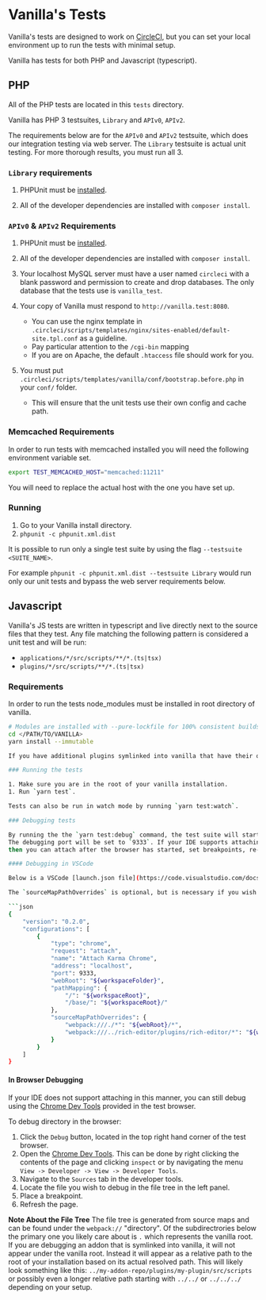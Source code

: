 # Vanilla's Tests

Vanilla's tests are designed to work on [CircleCI](https://circleci.com/gh/vanilla/vanilla),
but you can set your local environment up to run the tests with minimal setup.

Vanilla has tests for both PHP and Javascript (typescript).

## PHP

All of the PHP tests are located in this `tests` directory.

Vanilla has PHP 3 testsuites, `Library` and `APIv0`, `APIv2`.

The requirements below are for the `APIv0` and `APIv2` testsuite, which does our integration testing via web server.
The `Library` testsuite is actual unit testing. For more thorough results, you must run all 3.

### `Library` requirements

1. PHPUnit must be [installed](https://github.com/sebastianbergmann/phpunit#installation).

1. All of the developer dependencies are installed with `composer install`.

### `APIv0` & `APIv2` Requirements

1. PHPUnit must be [installed](https://github.com/sebastianbergmann/phpunit#installation).

1. All of the developer dependencies are installed with `composer install`.

1. Your localhost MySQL server must have a user named `circleci` with a blank password and permission to
   create and drop databases. The only database that the tests use is `vanilla_test`.

1. Your copy of Vanilla must respond to `http://vanilla.test:8080`.

    - You can use the nginx template in `.circleci/scripts/templates/nginx/sites-enabled/default-site.tpl.conf` as a guideline.
    - Pay particular attention to the `/cgi-bin` mapping
    - If you are on Apache, the default `.htaccess` file should work for you.

1. You must put `.circleci/scripts/templates/vanilla/conf/bootstrap.before.php` in your `conf/` folder.
    - This will ensure that the unit tests use their own config and cache path.

### Memcached Requirements

In order to run tests with memcached installed you will need the following environment variable set.

```bash
export TEST_MEMCACHED_HOST="memcached:11211"
```

You will need to replace the actual host with the one you have set up.

### Running

1. Go to your Vanilla install directory.
1. `phpunit -c phpunit.xml.dist`

It is possible to run only a single test suite by using the flag `--testsuite <SUITE_NAME>`.

For example `phpunit -c phpunit.xml.dist --testsuite Library` would run only our unit tests
and bypass the web server requirements below.

## Javascript

Vanilla's JS tests are written in typescript and live directly next to the source files that they test.
Any file matching the following pattern is considered a unit test and will be run:

-   `applications/*/src/scripts/**/*.(ts|tsx)`
-   `plugins/*/src/scripts/**/*.(ts|tsx)`

### Requirements

In order to run the tests node_modules must be installed in root directory of vanilla.

````sh
# Modules are installed with --pure-lockfile for 100% consistent builds.
cd </PATH/TO/VANILLA>
yarn install --immutable

If you have additional plugins symlinked into vanilla that have their own tests (such as [rich-editor](https://github.com/vanilla/rich-editor)), then you will also need to install the node_modules for that plugin.

### Running the tests

1. Make sure you are in the root of your vanilla installation.
1. Run `yarn test`.

Tests can also be run in watch mode by running `yarn test:watch`.

### Debugging tests

By running the the `yarn test:debug` command, the test suite will start up in a normal (not headless) version of Chrome.
The debugging port will be set to `9333`. If your IDE supports attaching to chrome on a debugging port,
then you can attach after the browser has started, set breakpoints, re-run the tests, and step through the code.

#### Debugging in VSCode

Below is a VSCode [launch.json file](https://code.visualstudio.com/docs/editor/debugging) that will attach to our test browser if it is running.

The `sourceMapPathOverrides` is optional, but is necessary if you wish to debug a symlinked file or a file in a symlinked directory. This example, provide the default webpack mapping (you need to provide because this completely overrides the default), as well as an additional mapping for a symlinked plugin. This path may vary depending ok the plugin and your development environment.

```json
{
    "version": "0.2.0",
    "configurations": [
        {
            "type": "chrome",
            "request": "attach",
            "name": "Attach Karma Chrome",
            "address": "localhost",
            "port": 9333,
            "webRoot": "${workspaceFolder}",
            "pathMapping": {
                "/": "${workspaceRoot}",
                "/base/": "${workspaceRoot}/"
            },
            "sourceMapPathOverrides": {
                "webpack:///./*": "${webRoot}/*",
                "webpack:///../rich-editor/plugins/rich-editor/*": "${webRoot}/plugins/rich-editor/*"
            }
        }
    ]
}
````

#### In Browser Debugging

If your IDE does not support attaching in this manner,
you can still debug using the [Chrome Dev Tools](https://developers.google.com/web/tools/chrome-devtools/)
provided in the test browser.

To debug directory in the browser:

1. Click the `Debug` button, located in the top right hand corner of the test browser.
1. Open the [Chrome Dev Tools](https://developers.google.com/web/tools/chrome-devtools/). This can be done by right clicking the
   contents of the page and clicking `inspect` or by navigating the menu `View -> Developer -> View -> Developer Tools`.
1. Navigate to the `Sources` tab in the developer tools.
1. Locate the file you wish to debug in the file tree in the left panel.
1. Place a breakpoint.
1. Refresh the page.

**Note About the File Tree**
The file tree is generated from source maps and can be found under the `webpack://` "directory". Of the subdirectrories below the primary one you likely care about is `.` which represents the vanilla root. If you are debugging an addon that is symlinked into vanilla, it will not appear under the vanilla root. Instead it will appear as a relative path to the root of your installation based on its actual resolved path. This will likely look something like this: `../my-addon-repo/plugins/my-plugin/src/scripts` or possibly even a longer relative path starting with `../../` or `../../../` depending on your setup.
